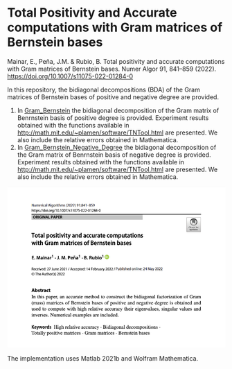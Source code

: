 # Total Positivity and Accurate computations with Gram  matrices of Bernstein bases

Mainar, E., Peña, J.M. & Rubio, B. Total positivity and accurate computations with Gram matrices of Bernstein bases. Numer Algor 91, 841–859 (2022). https://doi.org/10.1007/s11075-022-01284-0

In this repository, the bidiagonal decompositions (BDA) of the Gram matrices of Bernstein bases of positive and negative degree are provided.

1. In [Gram_Bernstein](https://github.com/BeatrizRubio/GramBernstein_NA2022/tree/main/Gram_Bernstein) the bidiagonal decomposition of the Gram matrix of Benrnstein basis of positive degree is provided. Experiment results obtained with the functions available in http://math.mit.edu/~plamen/software/TNTool.html are presented. We also include the relative errors obtained in Mathematica. 
2. In [Gram_Bernstein_Negative_Degree](https://github.com/BeatrizRubio/GramBernstein_Negative_Degree/tree/main/Gram_Bernstein_Negative_Degree) the bidiagonal decomposition of the Gram matrix of Benrnstein basis of negative degree is provided. Experiment results obtained with the functions available in http://math.mit.edu/~plamen/software/TNTool.html are presented. We also include the relative errors obtained in Mathematica. 

![paper_banner](banner.png)

The implementation uses Matlab 2021b and Wolfram Mathematica. 
